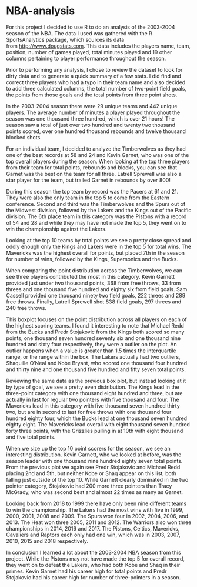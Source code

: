 # NBA-analysis

For this project I decided to use R to do an analysis of the 2003-2004 season of the NBA. The data I used was gathered with the R SportsAnalytics package, which sources its data from http://www.dougstats.com. This data includes the players name, team, position, number of games played, total minutes played and 19 other columns pertaining to player performance throughout the season.

Prior to performing any analysis, I chose to review the dataset to look for dirty data and to generate a quick summary of a few stats. I did find and correct three players who had a typo in their team name and also decided to add three calculated columns, the total number of two-point field goals, the points from those goals and the total points from three point shots.

In the 2003-2004 season there were 29 unique teams and 442 unique players. The average number of minutes a player played throughout the season was one thousand three hundred, which is over 21 hours! The season saw a total of just over two hundred and twenty two thousand points scored, over one hundred thousand rebounds and twelve thousand blocked shots.

For an individual team, I decided to analyze the Timberwolves as they had one of the best records at 58 and 24 and Kevin Garnet, who was one of the top overall players during the season. When looking at the top three players from their team for total points, rebounds and blocks, you can see that Garnet was the best on the team for all three. Latrell Sprewell was also a star player for the team, but trailed Garnet in rebounds by over 800!

During this season the top team by record was the Pacers at 61 and 21. They were also the only team in the top 5 to come from the Eastern conference. Second and third was the Timberwolves and the Spurs out of the Midwest division, followed by the Lakers and the Kings out of the Pacific division. The 6th place team in this category was the Pistons with a record of 54 and 28 and while they may have not made the top 5, they went on to win the championship against the Lakers.

Looking at the top 10 teams by total points we see a pretty close spread and oddly enough only the Kings and Lakers were in the top 5 for total wins. The Mavericks was the highest overall for points, but placed 7th in the season for number of wins, followed by the Kings, Supersonics and the Bucks.

When comparing the point distribution across the Timberwolves, we can see three players contributed the most in this category. Kevin Garnett provided just under two thousand points, 368 from free throws, 33 from threes and one thousand five hundred and eighty six from field goals. Sam Cassell provided one thousand ninety two field goals, 222 threes and 289 free throws. Finally, Latrell Sprewell shot 838 field goals, 297 threes and 240 free throws.

This boxplot focuses on the point distribution across all players on each of the highest scoring teams. I found it interesting to note that Michael Redd from the Bucks and Predr Stojakovic from the Kings both scored so many points, one thousand seven hundred seventy six and one thousand nine hundred and sixty four respectively, they were a outlier on the plot. An outlier happens when a value is greater than 1.5 times the interquartile range, or the range within the box. The Lakers actually had two outliers, Shaquille O’Neal and Kobe Bryant, who scored one thousand four hundred and thirty nine and one thousand five hundred and fifty seven total points.

Reviewing the same data as the previous box plot, but instead looking at it by type of goal, we see a pretty even distribution. The Kings lead in the three-point category with one thousand eight hundred and three, but are actually in last for regular two pointers with five thousand and four. The Mavericks lead in this category with five thousand seven hundred thirty two, but are in second to last for free throws with one thousand four hundred eighty four, which the Bucks lead at one thousand seven hundred eighty eight. The Mavericks lead overall with eight thousand seven hundred forty three points, with the Grizzlies pulling in at 10th with eight thousand and five total points.

When we size up the top 10 point scorers for the season, we see an interesting distribution. Kevin Garnett, who we looked at before, was the season leader with one thousand nine hundred eighty seven total points. From the previous plot we again see Predr Stojakovic and Michael Redd placing 2nd and 5th, but neither Kobe or Shaq appear on this list, both falling just outside of the top 10. While Garnett clearly dominated in the two pointer category, Stojakovic had 200 more three pointers than Tracy McGrady, who was second best and almost 22 times as many as Garnet.

Looking back from 2018 to 1999 there have only been nine different teams to win the championship. The Lakers had the most wins with five in 1999, 2000, 2001, 2008 and 2009. The Spurs won four in 2002, 2004, 2006, and 2013. The Heat won three 2005, 2011 and 2012. The Warriors also won three championships in 2014, 2016 and 2017. The Pistons, Celtics, Mavericks, Cavaliers and Raptors each only had one win, which was in 2003, 2007, 2010, 2015 and 2018 respectively.

In conclusion I learned a lot about the 2003-2004 NBA season from this project. While the Pistons may not have made the top 5 for overall record, they went on to defeat the Lakers, who had both Kobe and Shaq in their primes. Kevin Garnet had his career high for total points and Predr Stojakovic had his career high for number of three-pointers in a season.
